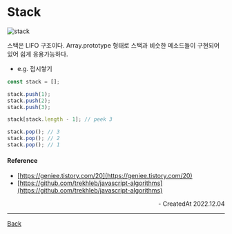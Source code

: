# Stack

![stack](../images/stack.jpg)

스택은 LIFO 구조이다. Array.prototype 형태로 스택과 비슷한 메소드들이 구현되어 있어 쉽게 응용가능하다.

- e.g. 접시쌓기

```javascript
const stack = [];

stack.push(1);
stack.push(2);
stack.push(3);

stack[stack.length - 1]; // peek 3

stack.pop(); // 3
stack.pop(); // 2
stack.pop(); // 1
```

#### Reference

- [https://geniee.tistory.com/20](https://geniee.tistory.com/20)
- [https://github.com/trekhleb/javascript-algorithms](https://github.com/trekhleb/javascript-algorithms)

<div align="right">- CreatedAt 2022.12.04</div>

---

[Back](../README.md)
